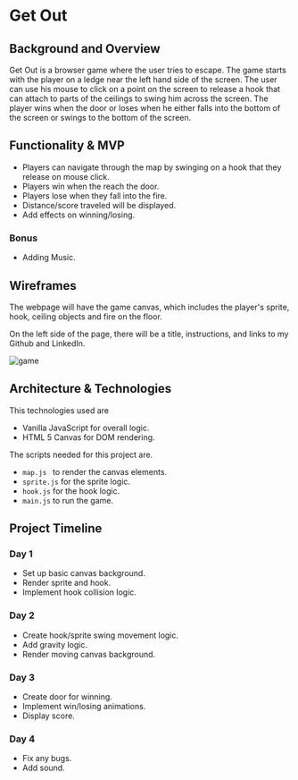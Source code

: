 # Get Out

## Background and Overview

Get Out is a browser game where the user tries to escape. The game starts with the player on a ledge near the left hand side of the screen. The user can use his mouse to click on a point on the screen to release a hook that can attach to parts of the ceilings to swing him across the screen. The player wins when the door or loses when he either falls into the bottom of the screen or swings to the bottom of the screen.

## Functionality & MVP

  * Players can navigate through the map by swinging on a hook that they release on mouse click.
  * Players win when the reach the door.
  * Players lose when they fall into the fire.
  * Distance/score traveled will be displayed.
  * Add effects on winning/losing.
  ### Bonus
  * Adding Music.

## Wireframes

The webpage will have the game canvas, which includes the player's sprite, hook, ceiling objects and fire on the floor.

On the left side of the page, there will be a title, instructions, and links to my Github and LinkedIn.

![game](https://s33.postimg.cc/5aid1nslb/javascript_wireframes.png)

## Architecture & Technologies

This technologies used are
  * Vanilla JavaScript for overall logic.
  * HTML 5 Canvas for DOM rendering.

The scripts needed for this project are.

  * ```map.js ``` to render the canvas elements.
  * ```sprite.js``` for the sprite logic.
  * ```hook.js``` for the hook logic.
  * ```main.js``` to run the game.

## Project Timeline
  ### Day 1
  * Set up basic canvas background.
  * Render sprite and hook.
  * Implement hook collision logic.

  ### Day 2
  * Create hook/sprite swing movement logic.
  * Add gravity logic.
  * Render moving canvas background.

  ### Day 3
  * Create door for winning.
  * Implement win/losing animations.
  * Display score.

  ### Day 4
  * Fix any bugs.
  * Add sound.
